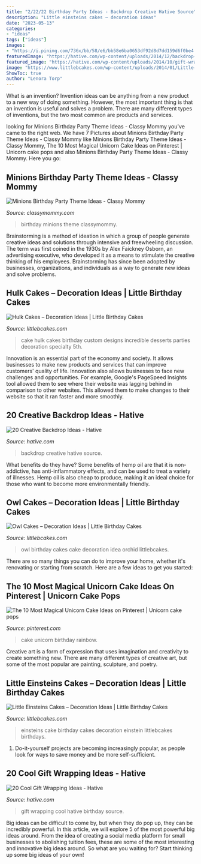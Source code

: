 ```yaml
---
title: "2/22/22 Birthday Party Ideas - Backdrop Creative Hative Source"
description: "Little einsteins cakes – decoration ideas"
date: "2023-05-13"
categories:
- "ideas"
tags: ["ideas"]
images:
- "https://i.pinimg.com/736x/bb/58/e6/bb58e6ba0653df92d8d7dd159d6f0be4.jpg"
featuredImage: "https://hative.com/wp-content/uploads/2014/12/backdrop-ideas/20-creative-backdrop-ideas.jpg"
featured_image: "https://hative.com/wp-content/uploads/2014/10/gift-wrapping-ideas/2-cool-gift-wrapping-ideas.jpg"
image: "https://www.littlebcakes.com/wp-content/uploads/2014/01/Little-Einsteins-Birthdays-Cake.jpg"
ShowToc: true
author: "Lenora Torp"
---
```



What is an invention?
Invention ideas can be anything from a new product to a new way of doing something. However, the most important thing is that an invention is useful and solves a problem. There are many different types of inventions, but the two most common are products and services.

	

		
looking for Minions Birthday Party Theme Ideas - Classy Mommy you've came to the right web. We have 7 Pictures about Minions Birthday Party Theme Ideas - Classy Mommy like Minions Birthday Party Theme Ideas - Classy Mommy, The 10 Most Magical Unicorn Cake Ideas on Pinterest | Unicorn cake pops and also Minions Birthday Party Theme Ideas - Classy Mommy. Here you go:
		
    
## Minions Birthday Party Theme Ideas - Classy Mommy

<img loading=lazy src="https://classymommy.com/wp-content/uploads/2015/08/IMG_0598.jpg" onerror="this.onerror=null;this.src='https://tse3.mm.bing.net/th?id=OIP.9BjioKepljnWhUz8jmRmqAHaKX&amp;pid=15.1';" alt="Minions Birthday Party Theme Ideas - Classy Mommy">

_Source: classymommy.com_

>birthday minions theme classymommy. 

	

Brainstorming is a method of ideation in which a group of people generate creative ideas and solutions through intensive and freewheeling discussion. The term was first coined in the 1930s by Alex Faickney Osborn, an advertising executive, who developed it as a means to stimulate the creative thinking of his employees. Brainstorming has since been adopted by businesses, organizations, and individuals as a way to generate new ideas and solve problems.

    
## Hulk Cakes – Decoration Ideas | Little Birthday Cakes

<img loading=lazy src="http://www.littlebcakes.com/wp-content/uploads/2014/01/Hulk-Cake-768x1024.jpg" onerror="this.onerror=null;this.src='https://tse3.mm.bing.net/th?id=OIP.1tinCIVK0lSm-KQ566mV6gHaJ4&amp;pid=15.1';" alt="Hulk Cakes – Decoration Ideas | Little Birthday Cakes">

_Source: littlebcakes.com_

>cake hulk cakes birthday custom designs incredible desserts parties decoration specialty 5th. 

	

Innovation is an essential part of the economy and society. It allows businesses to make new products and services that can improve customers' quality of life. Innovation also allows businesses to face new challenges and opportunities. For example, Google's PageSpeed Insights tool allowed them to see where their website was lagging behind in comparison to other websites. This allowed them to make changes to their website so that it ran faster and more smoothly.

    
## 20 Creative Backdrop Ideas - Hative

<img loading=lazy src="https://hative.com/wp-content/uploads/2014/12/backdrop-ideas/20-creative-backdrop-ideas.jpg" onerror="this.onerror=null;this.src='https://tse2.mm.bing.net/th?id=OIP.jiG54fCysxwlLFYdRHCYHQHaLI&amp;pid=15.1';" alt="20 Creative Backdrop Ideas - Hative">

_Source: hative.com_

>backdrop creative hative source. 

	

What benefits do they have?
Some benefits of hemp oil are that it is non-addictive, has anti-inflammatory effects, and can be used to treat a variety of illnesses. Hemp oil is also cheap to produce, making it an ideal choice for those who want to become more environmentally friendly.

    
## Owl Cakes – Decoration Ideas | Little Birthday Cakes

<img loading=lazy src="http://www.littlebcakes.com/wp-content/uploads/2013/08/Owl-Birthday-Cake-Ideas.jpg" onerror="this.onerror=null;this.src='https://tse4.mm.bing.net/th?id=OIP.xz3m0Ly-0sx_4Y3ufCaAPQHaKd&amp;pid=15.1';" alt="Owl Cakes – Decoration Ideas | Little Birthday Cakes">

_Source: littlebcakes.com_

>owl birthday cakes cake decoration idea orchid littlebcakes. 

	

There are so many things you can do to improve your home, whether it's renovating or starting from scratch. Here are a few ideas to get you started:

    
## The 10 Most Magical Unicorn Cake Ideas On Pinterest | Unicorn Cake Pops

<img loading=lazy src="https://i.pinimg.com/736x/bb/58/e6/bb58e6ba0653df92d8d7dd159d6f0be4.jpg" onerror="this.onerror=null;this.src='https://tse2.mm.bing.net/th?id=OIP.lXHNxhxvWzyS9HQKUTuBkwHaK8&amp;pid=15.1';" alt="The 10 Most Magical Unicorn Cake Ideas on Pinterest | Unicorn cake pops">

_Source: pinterest.com_

>cake unicorn birthday rainbow. 

	

Creative art is a form of expression that uses imagination and creativity to create something new. There are many different types of creative art, but some of the most popular are painting, sculpture, and poetry.

    
## Little Einsteins Cakes – Decoration Ideas | Little Birthday Cakes

<img loading=lazy src="https://www.littlebcakes.com/wp-content/uploads/2014/01/Little-Einsteins-Birthdays-Cake.jpg" onerror="this.onerror=null;this.src='https://tse3.mm.bing.net/th?id=OIP.CWzyreoPyNOhj0mcI40qtwHaJ4&amp;pid=15.1';" alt="Little Einsteins Cakes – Decoration Ideas | Little Birthday Cakes">

_Source: littlebcakes.com_

>einsteins cake birthday cakes decoration einstein littlebcakes birthdays. 

	

1. Do-it-yourself projects are becoming increasingly popular, as people look for ways to save money and be more self-sufficient.

    
## 20 Cool Gift Wrapping Ideas - Hative

<img loading=lazy src="https://hative.com/wp-content/uploads/2014/10/gift-wrapping-ideas/2-cool-gift-wrapping-ideas.jpg" onerror="this.onerror=null;this.src='https://tse4.mm.bing.net/th?id=OIP.iX8UAdzo3q4mvijwzBCFEwHaKX&amp;pid=15.1';" alt="20 Cool Gift Wrapping Ideas - Hative">

_Source: hative.com_

>gift wrapping cool hative birthday source. 

	

Big ideas can be difficult to come by, but when they do pop up, they can be incredibly powerful. In this article, we will explore 5 of the most powerful big ideas around. From the idea of creating a social media platform for small businesses to abolishing tuition fees, these are some of the most interesting and innovative big ideas around. So what are you waiting for? Start thinking up some big ideas of your own!


